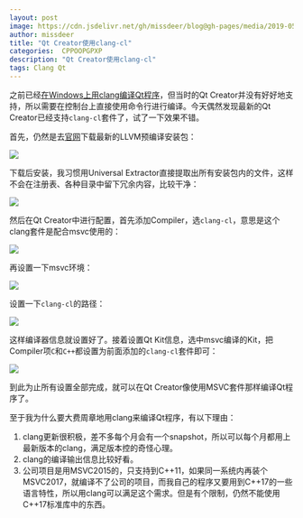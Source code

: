 ```yaml
---
layout: post
image: https://cdn.jsdelivr.net/gh/missdeer/blog@gh-pages/media/2019-05-15/add-clang-cl.png
author: missdeer
title: "Qt Creator使用clang-cl"
categories:  CPPOOPGPXP
description: "Qt Creator使用clang-cl"
tags: Clang Qt
---
```


之前已经[在Windows上用clang编译Qt程序](https://minidump.info/blog/2018/07/clang-on-windows-for-qt/)，但当时的Qt Creator并没有好好地支持，所以需要在控制台上直接使用命令行进行编译。今天偶然发现最新的Qt Creator已经支持`clang-cl`套件了，试了一下效果不错。

首先，仍然是去[官网](http://prereleases.llvm.org/win-snapshots/)下载最新的LLVM预编译安装包：

![](https://cdn.jsdelivr.net/gh/missdeer/blog@gh-pages/media/2019-05-15/snapshot.png)

下载后安装，我习惯用Universal Extractor直接提取出所有安装包内的文件，这样不会在注册表、各种目录中留下冗余内容，比较干净：

![](https://cdn.jsdelivr.net/gh/missdeer/blog@gh-pages/media/2019-05-15/uniextractor.png)

然后在Qt Creator中进行配置，首先添加Compiler，选`clang-cl`，意思是这个clang套件是配合msvc使用的：

![](https://cdn.jsdelivr.net/gh/missdeer/blog@gh-pages/media/2019-05-15/add-clang-cl.png)

再设置一下msvc环境：

![](https://cdn.jsdelivr.net/gh/missdeer/blog@gh-pages/media/2019-05-15/msvc-env.png)

设置一下`clang-cl`的路径：

![](https://cdn.jsdelivr.net/gh/missdeer/blog@gh-pages/media/2019-05-15/clang-cl-path.png)

这样编译器信息就设置好了。接着设置Qt Kit信息，选中msvc编译的Kit，把Compiler项`C`和`C++`都设置为前面添加的`clang-cl`套件即可：

![](https://cdn.jsdelivr.net/gh/missdeer/blog@gh-pages/media/2019-05-15/kit.png)

到此为止所有设置全部完成，就可以在Qt Creator像使用MSVC套件那样编译Qt程序了。

至于我为什么要大费周章地用clang来编译Qt程序，有以下理由：

1. clang更新很积极，差不多每个月会有一个snapshot，所以可以每个月都用上最新版本的clang，满足版本控的奇怪心理。
2. clang的编译输出信息比较好看。
3. 公司项目是用MSVC2015的，只支持到C++11，如果同一系统内再装个MSVC2017，就编译不了公司的项目，而我自己的程序又要用到C++17的一些语言特性，所以用clang可以满足这个需求。但是有个限制，仍然不能使用C++17标准库中的东西。

